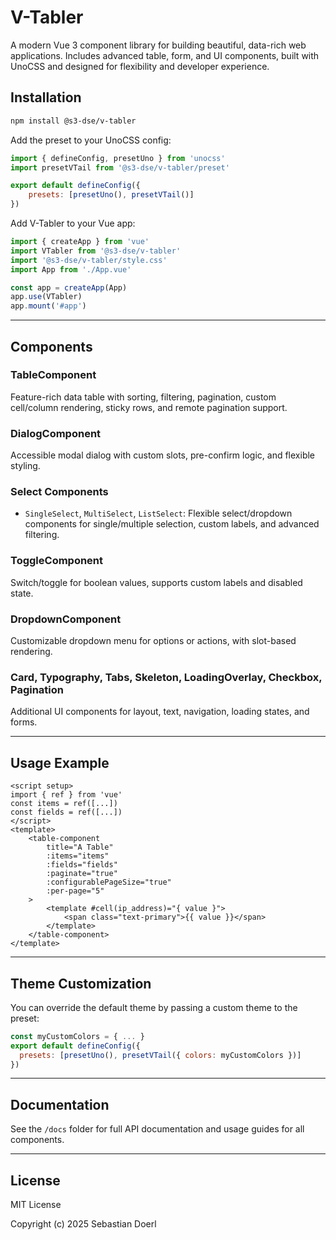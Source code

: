 # V-Tabler

A modern Vue 3 component library for building beautiful, data-rich web applications. Includes advanced table, form, and UI components, built with UnoCSS and designed for flexibility and developer experience.

## Installation

```bash
npm install @s3-dse/v-tabler
```

Add the preset to your UnoCSS config:

```js
import { defineConfig, presetUno } from 'unocss'
import presetVTail from '@s3-dse/v-tabler/preset'

export default defineConfig({
    presets: [presetUno(), presetVTail()]
})
```

Add V-Tabler to your Vue app:

```js
import { createApp } from 'vue'
import VTabler from '@s3-dse/v-tabler'
import '@s3-dse/v-tabler/style.css'
import App from './App.vue'

const app = createApp(App)
app.use(VTabler)
app.mount('#app')
```

---

## Components

### TableComponent

Feature-rich data table with sorting, filtering, pagination, custom cell/column rendering, sticky rows, and remote pagination support.

### DialogComponent

Accessible modal dialog with custom slots, pre-confirm logic, and flexible styling.

### Select Components

- `SingleSelect`, `MultiSelect`, `ListSelect`: Flexible select/dropdown components for single/multiple selection, custom labels, and advanced filtering.

### ToggleComponent

Switch/toggle for boolean values, supports custom labels and disabled state.

### DropdownComponent

Customizable dropdown menu for options or actions, with slot-based rendering.

### Card, Typography, Tabs, Skeleton, LoadingOverlay, Checkbox, Pagination

Additional UI components for layout, text, navigation, loading states, and forms.

---

## Usage Example

```vue
<script setup>
import { ref } from 'vue'
const items = ref([...])
const fields = ref([...])
</script>
<template>
    <table-component
        title="A Table"
        :items="items"
        :fields="fields"
        :paginate="true"
        :configurablePageSize="true"
        :per-page="5"
    >
        <template #cell(ip_address)="{ value }">
            <span class="text-primary">{{ value }}</span>
        </template>
    </table-component>
</template>
```

---

## Theme Customization

You can override the default theme by passing a custom theme to the preset:

```js
const myCustomColors = { ... }
export default defineConfig({
  presets: [presetUno(), presetVTail({ colors: myCustomColors })]
})
```

---

## Documentation

See the `/docs` folder for full API documentation and usage guides for all components.

---

## License

MIT License

Copyright (c) 2025 Sebastian Doerl
